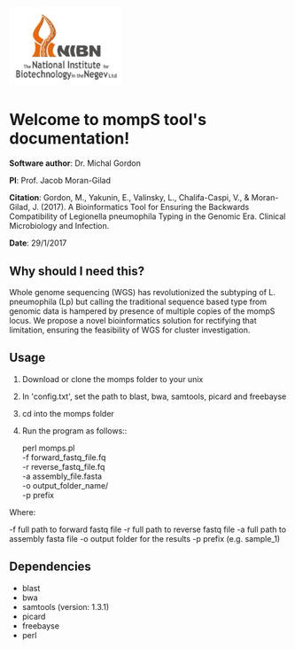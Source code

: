 ![Image of NIBN](Doc/source/_static/NIBN_logo.png)
====================================================
Welcome to mompS tool's documentation!
====================================================

**Software author**: Dr. Michal Gordon

**PI**: Prof. Jacob Moran-Gilad

**Citation**: Gordon, M., Yakunin, E., Valinsky, L., Chalifa-Caspi, V., & Moran-Gilad, J. (2017). A Bioinformatics Tool for Ensuring the Backwards Compatibility of Legionella pneumophila Typing in the Genomic Era. Clinical Microbiology and Infection.‏‏

**Date**:   29/1/2017

Why should I need this?
-------------------------

Whole genome sequencing (WGS) has revolutionized the subtyping of L. pneumophila (Lp) but calling the traditional sequence based type from genomic data is hampered by presence of multiple copies of the mompS locus. We propose a novel bioinformatics solution for rectifying that limitation, ensuring the feasibility of WGS for cluster investigation. 

Usage
---------

1. Download or clone the momps folder to your unix
2. In 'config.txt', set the path to blast, bwa, samtools, picard and freebayse
3. cd into the momps folder
4. Run the program as follows::

    perl momps.pl   \
        -f forward_fastq_file.fq   \
        -r reverse_fastq_file.fq   \
        -a assembly_file.fasta   \
        -o output_folder_name/ \
        -p prefix
        
    
Where:

-f        full path to forward fastq file
-r        full path to reverse fastq file
-a        full path to assembly fasta file
-o        output folder for the results
-p        prefix (e.g. sample_1)

Dependencies
-------------


* blast
* bwa
* samtools (version: 1.3.1)
* picard
* freebayse
* perl
